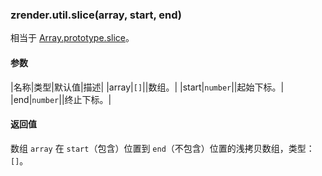 ---
---

### zrender.util.slice(array, start, end)

相当于 [Array.prototype.slice](https://developer.mozilla.org/en-US/docs/Web/JavaScript/Reference/Global_Objects/Array/slice)。

#### 参数

|名称|类型|默认值|描述|
|array|`[]`||数组。|
|start|`number`||起始下标。|
|end|`number`||终止下标。|

#### 返回值

数组 `array` 在 `start`（包含）位置到 `end`（不包含）位置的浅拷贝数组，类型：`[]`。

